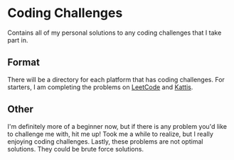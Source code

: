 # Coding Challenges

Contains all of my personal solutions to any coding challenges that I take part in.

## Format

There will be a directory for each platform that has coding challenges. For starters, I am completing the problems on [LeetCode](https://leetcode.com/nemzutkovic/) and [Kattis](https://open.kattis.com/users/nem-zutkovic).

## Other

I'm definitely more of a beginner now, but if there is any problem you'd like to challenge me with, hit me up! Took me a while to realize, but I really enjoying coding challenges. Lastly, these problems are not optimal solutions. They could be brute force solutions.
